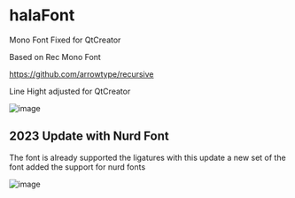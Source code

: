 # halaFont
Mono Font Fixed for QtCreator

Based on Rec Mono Font

https://github.com/arrowtype/recursive

Line Hight adjusted for QtCreator

![image](https://user-images.githubusercontent.com/5356677/128060258-41df4f1a-6836-495e-b2a5-b3121a5eefd7.png)

## 2023 Update with Nurd Font

The font is already supported the ligatures
with this update a new set of the font added the support for nurd fonts

![image](https://user-images.githubusercontent.com/5356677/128060258-41df4f1a-6836-495e-b2a5-b3121a5eefd7.png)


